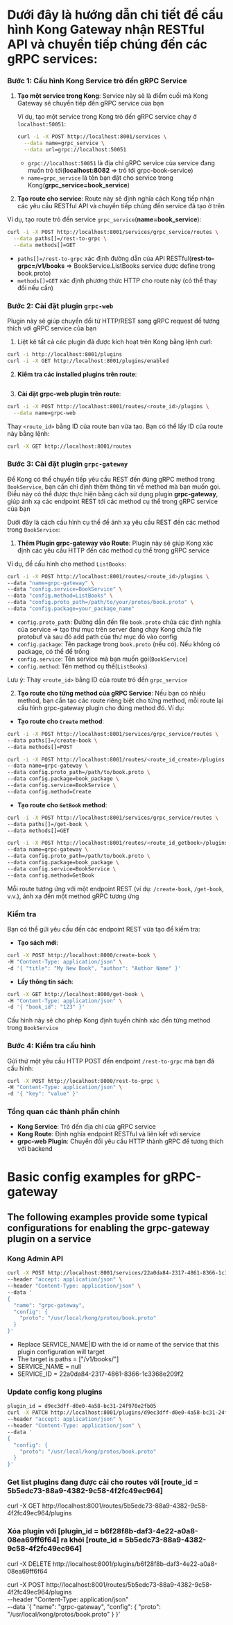 # Dưới đây là hướng dẫn chi tiết để cấu hình Kong Gateway nhận RESTful API và chuyển tiếp chúng đến các gRPC services:

### Bước 1: Cấu hình Kong Service trỏ đến gRPC Service

1. **Tạo một service trong Kong**: Service này sẽ là điểm cuối mà Kong Gateway sẽ chuyển tiếp đến gRPC service của bạn

   Ví dụ, tạo một service trong Kong trỏ đến gRPC service chạy ở `localhost:50051`:

   ```bash
   curl -i -X POST http://localhost:8001/services \
     --data name=grpc_service \
     --data url=grpc://localhost:50051
   ```

   - `grpc://localhost:50051` là địa chỉ gRPC service của service đang muốn trỏ tới(**localhost:8082** => trỏ tới grpc-book-service)
   - `name=grpc_service` là tên bạn đặt cho service trong Kong(**grpc_service=book_service**)

2. **Tạo route cho service**: Route này sẽ định nghĩa cách Kong tiếp nhận các yêu cầu RESTful API và chuyển tiếp chúng đến service đã tạo ở trên

Ví dụ, tạo route trỏ đến service `grpc_service`(**name=book_service**):

```bash
curl -i -X POST http://localhost:8001/services/grpc_service/routes \
  --data paths[]=/rest-to-grpc \
  --data methods[]=GET
```

- `paths[]=/rest-to-grpc` xác định đường dẫn của API RESTful(**rest-to-grpc=/v1/books** => BookService.ListBooks service được define trong book.proto)
- `methods[]=GET` xác định phương thức HTTP cho route này (có thể thay đổi nếu cần)

### Bước 2: Cài đặt plugin `grpc-web`

Plugin này sẽ giúp chuyển đổi từ HTTP/REST sang gRPC request để tương thích với gRPC service của bạn

1. Liệt kê tất cả các plugin đã được kích hoạt trên Kong bằng lệnh curl:

```bash
curl -i http://localhost:8001/plugins
curl -i -X GET http://localhost:8001/plugins/enabled
```

2. **Kiểm tra các installed plugins trên route**:

```bash

```

3. **Cài đặt grpc-web plugin trên route**:

```bash
curl -i -X POST http://localhost:8001/routes/<route_id>/plugins \
  --data name=grpc-web
```

Thay `<route_id>` bằng ID của route bạn vừa tạo. Bạn có thể lấy ID của route này bằng lệnh:

```bash
curl -X GET http://localhost:8001/routes
```

### Bước 3: Cài đặt plugin `grpc-gateway`

Để Kong có thể chuyển tiếp yêu cầu REST đến đúng gRPC method trong `BookService`, bạn cần chỉ định thêm thông tin về method mà bạn muốn gọi. Điều này có thể được thực hiện bằng cách sử dụng plugin **grpc-gateway**, giúp ánh xạ các endpoint REST tới các method cụ thể trong gRPC service của bạn

Dưới đây là cách cấu hình cụ thể để ánh xạ yêu cầu REST đến các method trong `BookService`:

1. **Thêm Plugin grpc-gateway vào Route**: Plugin này sẽ giúp Kong xác định các yêu cầu HTTP đến các method cụ thể trong gRPC service

Ví dụ, để cấu hình cho method `ListBooks`:

```bash
curl -i -X POST http://localhost:8001/routes/<route_id>/plugins \
--data "name=grpc-gateway" \
--data "config.service=BookService" \
--data "config.method=ListBooks" \
--data "config.proto_path=/path/to/your/protos/book.proto" \
--data "config.package=your_package_name"
```

- `config.proto_path`: Đường dẫn đến file `book.proto` chứa các định nghĩa của service => tạo thư mục trên server đang chạy Kong chứa file protobuf và sau đó add path của thư mục đó vào config
- `config.package`: Tên package trong `book.proto` (nếu có). Nếu không có package, có thể để trống
- `config.service`: Tên service mà bạn muốn gọi(`BookService`)
- `config.method`: Tên method cụ thể(`ListBooks`)

Lưu ý: Thay `<route_id>` bằng ID của route trỏ đến `grpc_service`

2. **Tạo route cho từng method của gRPC Service**: Nếu bạn có nhiều method, bạn cần tạo các route riêng biệt cho từng method, mỗi route lại cấu hình grpc-gateway plugin cho đúng method đó. Ví dụ:

- **Tạo route cho `Create` method**:

```bash
curl -i -X POST http://localhost:8001/services/grpc_service/routes \
--data paths[]=/create-book \
--data methods[]=POST

curl -i -X POST http://localhost:8001/routes/<route_id_create>/plugins \
--data name=grpc-gateway \
--data config.proto_path=/path/to/book.proto \
--data config.package=book_package \
--data config.service=BookService \
--data config.method=Create
```

- **Tạo route cho `GetBook` method**:

```bash
curl -i -X POST http://localhost:8001/services/grpc_service/routes \
--data paths[]=/get-book \
--data methods[]=GET

curl -i -X POST http://localhost:8001/routes/<route_id_getbook>/plugins \
--data name=grpc-gateway \
--data config.proto_path=/path/to/book.proto \
--data config.package=book_package \
--data config.service=BookService \
--data config.method=GetBook
```

Mỗi route tương ứng với một endpoint REST (ví dụ: `/create-book`, `/get-book`, v.v.), ánh xạ đến một method gRPC tương ứng

### Kiểm tra

Bạn có thể gửi yêu cầu đến các endpoint REST vừa tạo để kiểm tra:

- **Tạo sách mới**:

```bash
curl -X POST http://localhost:8000/create-book \
-H "Content-Type: application/json" \
-d '{ "title": "My New Book", "author": "Author Name" }'
```

- **Lấy thông tin sách**:

```bash
curl -X GET http://localhost:8000/get-book \
-H "Content-Type: application/json" \
-d '{ "book_id": "123" }'
```

Cấu hình này sẽ cho phép Kong định tuyến chính xác đến từng method trong `BookService`

### Bước 4: Kiểm tra cấu hình

Gửi thử một yêu cầu HTTP POST đến endpoint `/rest-to-grpc` mà bạn đã cấu hình:

```bash
curl -X POST http://localhost:8000/rest-to-grpc \
-H "Content-Type: application/json" \
-d '{ "key": "value" }'
```

### Tổng quan các thành phần chính

- **Kong Service**: Trỏ đến địa chỉ của gRPC service
- **Kong Route**: Định nghĩa endpoint RESTful và liên kết với service
- **grpc-web Plugin**: Chuyển đổi yêu cầu HTTP thành gRPC để tương thích với backend

# Basic config examples for gRPC-gateway

## The following examples provide some typical configurations for enabling the grpc-gateway plugin on a service

### Kong Admin API

```bash
curl -X POST http://localhost:8001/services/22a0da84-2317-4861-8366-1c3368e209f2/plugins \
--header "accept: application/json" \
--header "Content-Type: application/json" \
--data '
{
  "name": "grpc-gateway",
  "config": {
    "proto": "/usr/local/kong/protos/book.proto"
  }
}'
```

- Replace SERVICE_NAME|ID with the id or name of the service that this plugin configuration will target
- The target is paths = ["/v1/books/"]
- SERVICE_NAME = null
- SERVICE_ID = 22a0da84-2317-4861-8366-1c3368e209f2

### Update config kong plugins

```bash
plugin_id = d9ec3dff-d0e0-4a58-bc31-24f970e2fb05
curl -X PATCH http://localhost:8001/plugins/d9ec3dff-d0e0-4a58-bc31-24f970e2fb05 \
--header "accept: application/json" \
--header "Content-Type: application/json" \
--data '
{
  "config": {
    "proto": "/usr/local/kong/protos/book.proto"
  }
}'
```

### Get list plugins đang được cài cho routes với [route_id = 5b5edc73-88a9-4382-9c58-4f2fc49ec964]

curl -X GET http://localhost:8001/routes/5b5edc73-88a9-4382-9c58-4f2fc49ec964/plugins

### Xóa plugin với [plugin_id = b6f28f8b-daf3-4e22-a0a8-08ea69ff6f64] ra khỏi [route_id = 5b5edc73-88a9-4382-9c58-4f2fc49ec964]

curl -X DELETE http://localhost:8001/plugins/b6f28f8b-daf3-4e22-a0a8-08ea69ff6f64

curl -X POST http://localhost:8001/routes/5b5edc73-88a9-4382-9c58-4f2fc49ec964/plugins \
--header "Content-Type: application/json" \
--data '{
"name": "grpc-gateway",
"config": {
"proto": "/usr/local/kong/protos/book.proto"
}
}'
